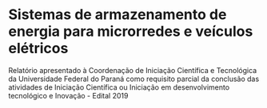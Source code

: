 # Sistemas de armazenamento de energia para microrredes e veículos elétricos

Relatório apresentado à Coordenação de Iniciação Científica e Tecnológica da Universidade Federal do Paraná como requisito parcial da conclusão das atividades de Iniciação Científica ou Iniciação em desenvolvimento tecnológico e Inovação - Edital 2019
